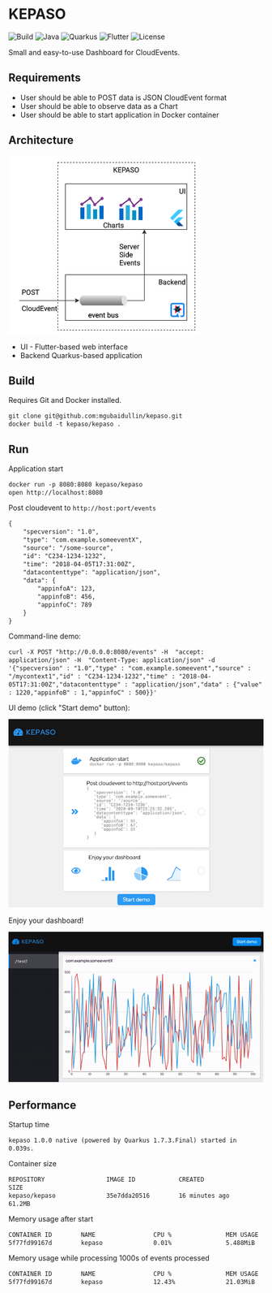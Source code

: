 # KEPASO

![Build](https://img.shields.io/badge/Build_with-->-gray.svg?style=for-the-badge)
![Java](https://img.shields.io/badge/-Java-blue.svg?style=for-the-badge&logo=Java)
![Quarkus](https://img.shields.io/badge/-Quarkus-blue.svg?style=for-the-badge)
![Flutter](https://img.shields.io/badge/-Flutter-blue.svg?style=for-the-badge&logo=Flutter)
![License](https://img.shields.io/badge/License-Apache-green.svg?style=for-the-badge)

Small and easy-to-use Dashboard for CloudEvents.   
 
## Requirements
- User should be able to POST data is JSON CloudEvent format
- User should be able to observe data as a Chart
- User should be able to start application in Docker container

## Architecture
![Architecture](architecture.png)

- UI - Flutter-based web interface
- Backend Quarkus-based application

## Build 
Requires Git and Docker installed.
```
git clone git@github.com:mgubaidullin/kepaso.git
docker build -t kepaso/kepaso .
```

## Run
Application start
```
docker run -p 8080:8080 kepaso/kepaso
open http://localhost:8080
```

Post cloudevent to ```http://host:port/events```
```
{
    "specversion": "1.0",
    "type": "com.example.someeventX",
    "source": "/some-source",
    "id": "C234-1234-1232",
    "time": "2018-04-05T17:31:00Z",
    "datacontenttype": "application/json",
    "data": {
        "appinfoA": 123,
        "appinfoB": 456,
        "appinfoC": 789
    }
}
```
Command-line demo:
```
curl -X POST "http://0.0.0.0:8080/events" -H  "accept: application/json" -H  "Content-Type: application/json" -d '{"specversion" : "1.0","type" : "com.example.someevent","source" : "/mycontext1","id" : "C234-1234-1232","time" : "2018-04-05T17:31:00Z","datacontenttype" : "application/json","data" : {"value" : 1220,"appinfoB" : 1,"appinfoC" : 500}}'
```

UI demo (click "Start demo" button):

![Intro](intro.png)

Enjoy your dashboard!

![Monitoring](monitoring.gif)

## Performance
Startup time
```
kepaso 1.0.0 native (powered by Quarkus 1.7.3.Final) started in 0.039s.
```
Container size
```
REPOSITORY                 IMAGE ID            CREATED             SIZE
kepaso/kepaso              35e7dda20516        16 minutes ago      61.2MB
```
Memory usage after start
```
CONTAINER ID        NAME                CPU %               MEM USAGE 
5f77fd99167d        kepaso              0.01%               5.488MiB
```
Memory usage while processing 1000s of events processed
```
CONTAINER ID        NAME                CPU %               MEM USAGE 
5f77fd99167d        kepaso              12.43%              21.03MiB
```